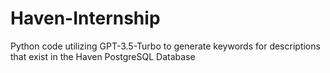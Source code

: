 # Haven-Internship
Python code utilizing GPT-3.5-Turbo to generate keywords for descriptions that exist in the Haven PostgreSQL Database
